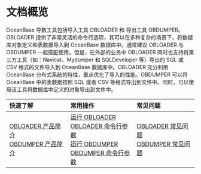 文档概览
=========================
OceanBase 导数工具包括导入工具 OBLOADER 和 导出工具 OBDUMPER。OBLOADER 提供了非常灵活的命令行选项，其可以在多种复杂的场景下，将数据库对象定义和表数据导入到 OceanBase 数据库中。通常建议 OBLOADER 与 OBDUMPER 一起搭配使用。但是，在外部的业务中 OBLOADER 同时也支持将第三方工具（如：Navicat、Mydumper 和 SQLDeveloper 等）导出的 SQL 或 CSV 格式的文件导入到 OceanBase 数据库中。OBLOADER 充分利用 OceanBase 分布式系统的特性，重点优化了导入的性能。OBDUMPER 可以将 OceanBase 中的表数据按照 SQL 或者 CSV 等格式导出到文件中。同时，可以使用该工具将数据库中定义的对象导出到文件中。

|         快速了解         | 常用操作 |常见问题|
|:-----------------------|:---------|:---------|
|[OBLOADER 产品简介](../2.OBLOADER/1.obloader-product-introduction.md)  <br> [OBDUMPER 产品简介](../3.OBDUMPER/1.obdumper-product-introduction.md)| [运行 OBLOADER](../2.OBLOADER/2.obloader-user-guide/2.run-obloader.md)  <br> [OBLOADER 命令行参数](../2.OBLOADER/2.obloader-user-guide/3.obloader-command-line-options.md) <br> [运行 OBDUMPER](../3.OBDUMPER/2.obdumper-user-guide/2.run-obdumper.md)<br>[OBDUMPER 命令行参数](../3.OBDUMPER/2.obdumper-user-guide/3.obdumper-command-line-options.md)   |[OBLOADER 常见问题](../2.OBLOADER/3.obloader-faq.md)<br> [OBDUMPER 常见问题](../3.OBDUMPER/3.obdumper-faq.md)  |

